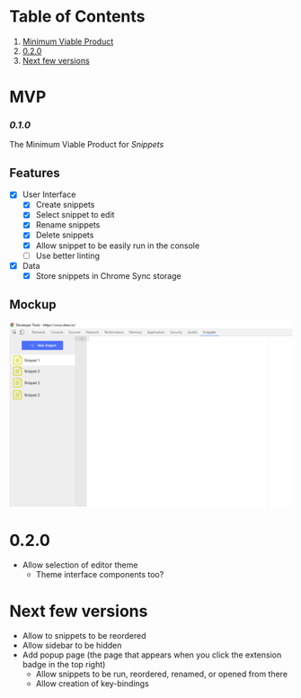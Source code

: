 # Table of Contents

1. [Minimum Viable Product](#mvp)
2. [0.2.0](#020)
3. [Next few versions](#next-few-versions)

# MVP

### *0.1.0*

The Minimum Viable Product for *Snippets*

## Features

- [x] User Interface
  - [x] Create snippets
  - [x] Select snippet to edit
  - [x] Rename snippets
  - [x] Delete snippets
  - [x] Allow snippet to be easily run in the console
  - [ ] Use better linting
- [x] Data
  - [x] Store snippets in Chrome Sync storage

## Mockup

![MVP Mockup](docs/mockup_MVP.png)

# 0.2.0

* Allow selection of editor theme
  * Theme interface components too?

# Next few versions

* Allow to snippets to be reordered
* Allow sidebar to be hidden
* Add popup page (the page that appears when you click the extension badge in the top right)
  * Allow snippets to be run, reordered, renamed, or opened from there
  * Allow creation of key-bindings
